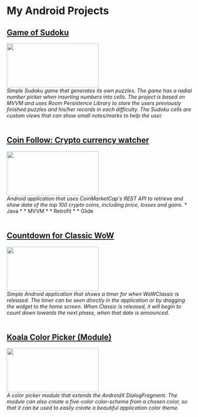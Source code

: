 # My Android Projects

## [Game of Sudoku](https://github.com/naxx1000/GameOfSudoku)
<a href="https://github.com/naxx1000/GameOfSudoku">
	<img src="https://i.imgur.com/VX6gfSu.png" width="250" height="120" />
</a>
<br>
<i>Simple Sudoku game that generates its own puzzles. The game has a radial number picker when inserting numbers into cells. The project is based on MVVM and uses Room Persistence Library to store the users previously finished puzzles and his/her records in each difficulty. The Sudoku cells are custom views that can show small notes/marks to help the user.</i>
<br>
<br>

## [Coin Follow: Crypto currency watcher](https://github.com/naxx1000/CoinFollowProject)
<a href="https://github.com/naxx1000/CoinFollowProject">
	<img src="https://i.imgur.com/gXLfB1F.png" width="250" height="120" />
</a>
<br>
<i>Android application that uses CoinMarketCap's REST API to retrieve and show data of the top 100 crypto coins, including price, losses and gains.</i>
* Java * * MVVM * * Retrofit * * Glide
<br>
<br>

## [Countdown for Classic WoW](https://github.com/naxx1000/Countdown-For-Classic-WoW)
<a href="https://github.com/naxx1000/Countdown-For-Classic-WoW">
	<img src="https://imgur.com/Z5pj2Gv.png" width="250" height="120" />
</a>
<br>
<i>Simple Android application that shows a timer for when WoWClassic is
released. The timer can be seen directly in the application or by dragging
the widget to the home screen. When Classic is released, it will begin to
count down towards the next phase, when that date is announced.</i>
<br>
<br>

## [Koala Color Picker (Module)](https://github.com/naxx1000/KoalaColorPicker)
<a href="https://github.com/naxx1000/KoalaColorPicker">
	<img src="https://imgur.com/gj387xt.png" width="250" height="120" />
</a>
<br>
<i>A color picker module that extends the AndroidX DialogFragment.
The module can also create a five-color color-scheme from a chosen color,
so that it can be used to easily create a beautiful application color theme.
</i>